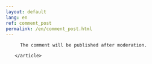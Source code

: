 ```yaml
---
layout: default
lang: en
ref: comment_post
permalink: /en/comment_post.html
---
```


<div>
  <ul class="list-group">
    <article class="post">

      The comment will be published after moderation.

    </article>
  </ul>
</div>